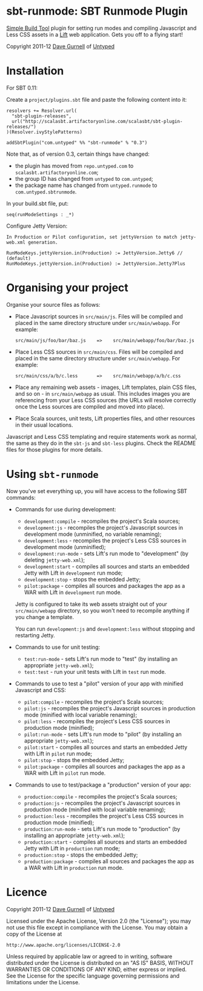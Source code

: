 sbt-runmode: SBT Runmode Plugin
===============================

[Simple Build Tool] plugin for setting run modes and compiling Javascript and Less CSS assets in a [Lift] web application. Gets you off to a flying start!

Copyright 2011-12 [Dave Gurnell] of [Untyped]

[Simple Build Tool]: http://simple-build-tool.googlecode.com
[Lift]: http://liftweb.net
[Dave Gurnell]: http://boxandarrow.com
[Untyped]: http://untyped.com

Installation
============

For SBT 0.11:

Create a `project/plugins.sbt` file and paste the following content into it:

    resolvers += Resolver.url(
      "sbt-plugin-releases",
      url("http://scalasbt.artifactoryonline.com/scalasbt/sbt-plugin-releases/")
    )(Resolver.ivyStylePatterns)

    addSbtPlugin("com.untyped" %% "sbt-runmode" % "0.3")

Note that, as of version 0.3, certain things have changed:

 - the plugin has moved from `repo.untyped.com` to `scalasbt.artifactoryonline.com`;
 - the group ID has changed from `untyped` to `com.untyped`;
 - the package name has changed from `untyped.runmode` to `com.untyped.sbtrunmode`.

In your build.sbt file, put:

    seq(runModeSettings : _*)

Configure Jetty Version:
    
    In Production or Pilot configuration, set jettyVersion to match jetty-web.xml generation.

    RunModeKeys.jettyVersion.in(Production) := JettyVersion.Jetty6 // (default)
    RunModeKeys.jettyVersion.in(Production) := JettyVersion.Jetty7Plus


Organising your project
=======================

Organise your source files as follows:

 - Place Javascript sources in `src/main/js`. Files will be compiled and placed in
   the same directory structure under `src/main/webapp`. For example:

       src/main/js/foo/bar/baz.js    =>    src/main/webapp/foo/bar/baz.js

 - Place Less CSS sources in `src/main/css`. Files will be compiled and placed in
   the same directory structure under `src/main/webapp`. For example:

       src/main/css/a/b/c.less       =>    src/main/webapp/a/b/c.css

 - Place any remaining web assets - images, Lift templates, plain CSS files, and
   so on - in `src/main/webapp` as usual. This includes images you are referencing
   from your Less CSS sources (the URLs will resolve correctly once the Less sources
   are compiled and moved into place).

 - Place Scala sources, unit tests, Lift properties files, and other resources
   in their usual locations.

Javascript and Less CSS templating and require statements work as normal, the same as they do in the `sbt-js` and `sbt-less` plugins. Check the README files for those plugins for more details.

Using `sbt-runmode`
===================

Now you've set everything up, you will have access to the following SBT commands:

 - Commands for use during development:

    - `development:compile` - recompiles the project's Scala sources;
    - `development:js` - recompiles the project's Javascript sources in development mode (unminified, no variable renaming);
    - `development:less` - recompiles the project's Less CSS sources in development mode (unminified);
    - `development:run-mode` - sets Lift's run mode to "development" (by deleting `jetty-web.xml`);
    - `development:start` - compiles all sources and starts an embedded Jetty with Lift in `development` run mode;
    - `development:stop` - stops the embedded Jetty;
    - `pilot:package` - compiles all sources and packages the app as a WAR with Lift in `development` run mode.

   Jetty is configured to take its web assets straight out of your `src/main/webapp`
   directory, so you won't need to recompile anything if you change a template.

   You can run `development:js` and `development:less` without stopping and restarting Jetty.

 - Commands to use for unit testing:

    - `test:run-mode` - sets Lift's run mode to "test" (by installing an appropriate `jetty-web.xml`);
    - `test:test` - run your unit tests with Lift in `test` run mode.

 - Commands to use to test a "pilot" version of your app with minified Javascript and CSS:

    - `pilot:compile` - recompiles the project's Scala sources;
    - `pilot:js` - recompiles the project's Javascript sources in production mode (minified with local variable renaming);
    - `pilot:less` - recompiles the project's Less CSS sources in production mode (minified);
    - `pilot:run-mode` - sets Lift's run mode to "pilot" (by installing an appropriate `jetty-web.xml`);
    - `pilot:start` - compiles all sources and starts an embedded Jetty with Lift in `pilot` run mode;
    - `pilot:stop` - stops the embedded Jetty;
    - `pilot:package` - compiles all sources and packages the app as a WAR with Lift in `pilot` run mode.

 - Commands to use to test/package a "production" version of your app:

    - `production:compile` - recompiles the project's Scala sources;
    - `production:js` - recompiles the project's Javascript sources in production mode (minified with local variable renaming);
    - `production:less` - recompiles the project's Less CSS sources in production mode (minified);
    - `production:run-mode` - sets Lift's run mode to "production" (by installing an appropriate `jetty-web.xml`);
    - `production:start` - compiles all sources and starts an embedded Jetty with Lift in `production` run mode;
    - `production:stop` - stops the embedded Jetty;
    - `production:package` - compiles all sources and packages the app as a WAR with Lift in `production` run mode.

Licence
=======

Copyright 2011-12 [Dave Gurnell] of [Untyped]

[Dave Gurnell]: http://boxandarrow.com
[Untyped]: http://untyped.com

Licensed under the Apache License, Version 2.0 (the "License");
you may not use this file except in compliance with the License.
You may obtain a copy of the License at

    http://www.apache.org/licenses/LICENSE-2.0

Unless required by applicable law or agreed to in writing, software
distributed under the License is distributed on an "AS IS" BASIS,
WITHOUT WARRANTIES OR CONDITIONS OF ANY KIND, either express or implied.
See the License for the specific language governing permissions and
limitations under the License.
